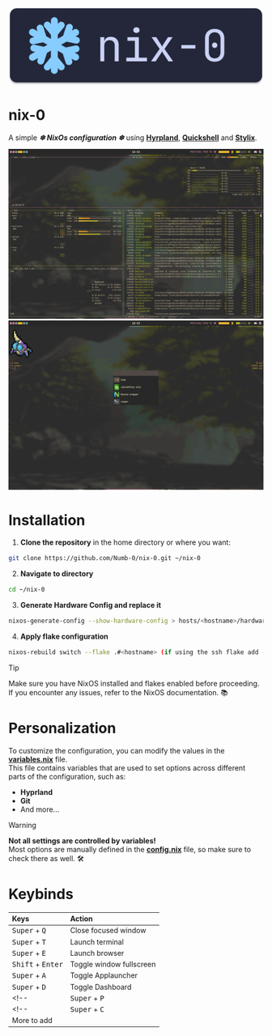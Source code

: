 <div align="center"><img src="./docs/assets/nix-0.svg"></div>


# nix-0
A simple ***❄ NixOs configuration ❄*** using [**Hyrpland**](https://github.com/hyprwm/Hyprland), [**Quickshell**](https://quickshell.org) and [**Stylix**](https://github.com/danth/stylix).

<div align="center"><img src="./docs/assets/screenshotQs1.png"></div>
<div align="center"><img src="./docs/assets/screenshotQs2.png"></div>

# Installation
1. **Clone the repository** in the home directory or where you want:
```bash
git clone https://github.com/Numb-0/nix-0.git ~/nix-0
```
2. **Navigate to directory**
```bash
cd ~/nix-0
```
3. **Generate Hardware Config and replace it**
```bash
nixos-generate-config --show-hardware-config > hosts/<hostname>/hardware.nix
```
4. **Apply flake configuration**
```bash
nixos-rebuild switch --flake .#<hostname> (if using the ssh flake add --remote-sudo )
```

> [!TIP]
> Make sure you have NixOS installed and flakes enabled before proceeding. If you encounter any issues, refer to the NixOS documentation. 📚

# Personalization

To customize the configuration, you can modify the values in the **[variables.nix](modules/core/variables.nix)** file.  
This file contains variables that are used to set options across different parts of the configuration, such as:

- **Hyprland**
- **Git**
- And more...

> [!WARNING]
> **Not all settings are controlled by variables!**  
> Most options are manually defined in the **[config.nix](hosts/framework/config.nix)** file, so make sure to check there as well. 🛠️

# Keybinds

| Keys | Action |
| :--- | :---  |
| <kbd>Super</kbd> + <kbd>Q</kbd> | Close focused window |
| <kbd>Super</kbd> + <kbd>T</kbd> | Launch terminal |
| <kbd>Super</kbd> + <kbd>E</kbd> | Launch browser |
| <kbd>Shift</kbd> + <kbd>Enter</kbd> | Toggle window fullscreen|
| <kbd>Super</kbd> + <kbd>A</kbd> | Toggle Applauncher|
| <kbd>Super</kbd> + <kbd>D</kbd> | Toggle Dashboard |
<!-- | <kbd>Super</kbd> + <kbd>P</kbd> | Toggle AudioPlayer | -->
<!-- | <kbd>Super</kbd> + <kbd>C</kbd> | Remove Last Notification| -->
| More to add |

